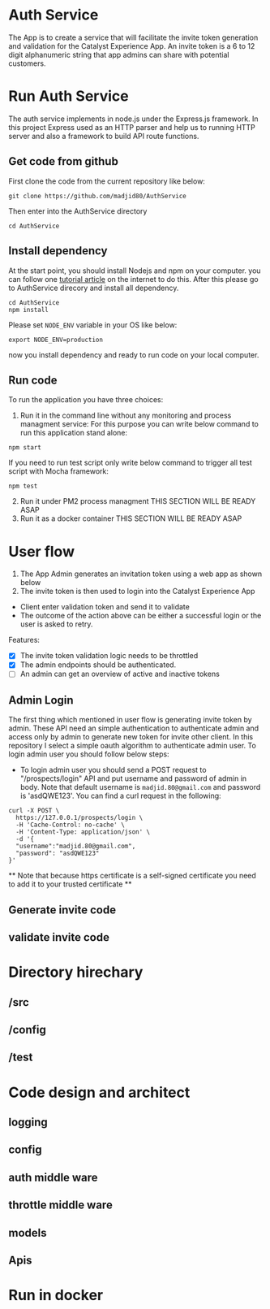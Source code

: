 # Auth Service 
The App is to create a service that will facilitate the invite token generation and validation
for the Catalyst Experience App. An invite token is a 6 to 12 digit alphanumeric string that app
admins can share with potential customers.

# Run Auth Service
The auth service implements in node.js under the Express.js framework. In this project Express used as an HTTP parser and help us to running HTTP server and also a framework to build API route functions.
## Get code from github 
First clone the code from the current repository like below:
```
git clone https://github.com/madjid80/AuthService
```
Then enter into the AuthService directory 
```
cd AuthService
```
## Install dependency 
At the start point, you should install Nodejs and npm on your computer. you can follow one [tutorial article](https://tecadmin.net/install-latest-nodejs-npm-on-ubuntu/) on the internet to do this.
After this please go to AuthService direcory and install all dependency. 
```
cd AuthService
npm install 
```
Please set `NODE_ENV` variable in your OS like below:
```
export NODE_ENV=production
```
now you install dependency and ready to run code on your local computer.
## Run code
To run the application you have three choices: 
1. Run it in the command line without any monitoring and process managment service:
For this purpose you can write below command to run this application stand alone:
```
npm start
````
If you need to run test script only write below command to trigger all test script with Mocha framework:
```
npm test
```
2. Run it under PM2 process managment
THIS SECTION WILL BE READY ASAP
3. Run it as a docker container 
THIS SECTION WILL BE READY ASAP

# User flow 
1. The App Admin generates an invitation token using a web app as shown below
2. The invite token is then used to login into the Catalyst Experience App
  - Client enter validation token and send it to validate
  - The outcome of the action above can be either a successful login or the user is
asked to retry.

Features: 
- [x] The invite token validation logic needs to be throttled
- [x] The admin endpoints should be authenticated. 
- [ ] An admin can get an overview of active and inactive tokens

## Admin Login
  The first thing which mentioned in user flow is generating invite token by admin. These API need an simple authentication to authenticate admin and access only by admin to generate new token for invite other client. In this repository I select a simple oauth algorithm to authenticate admin user. To login admin user you should follow below steps:
  - To login admin user you should send a POST request to "/prospects/login" API and put username and password of admin in body. Note that default username is `madjid.80@gmail.com` and password is 'asdQWE123'. You can find a curl request in the following: 
```
curl -X POST \
  https://127.0.0.1/prospects/login \
  -H 'Cache-Control: no-cache' \
  -H 'Content-Type: application/json' \
  -d '{
  "username":"madjid.80@gmail.com",
  "password": "asdQWE123"
}'
``` 
** Note that because https certificate is a self-signed certificate you need to add it to your trusted certificate **
## Generate invite code 
## validate invite code 

# Directory hirechary 
## /src 
## /config
## /test

# Code design and architect 
## logging
## config 
## auth middle ware
## throttle middle ware 
## models 
## Apis

# Run in docker

